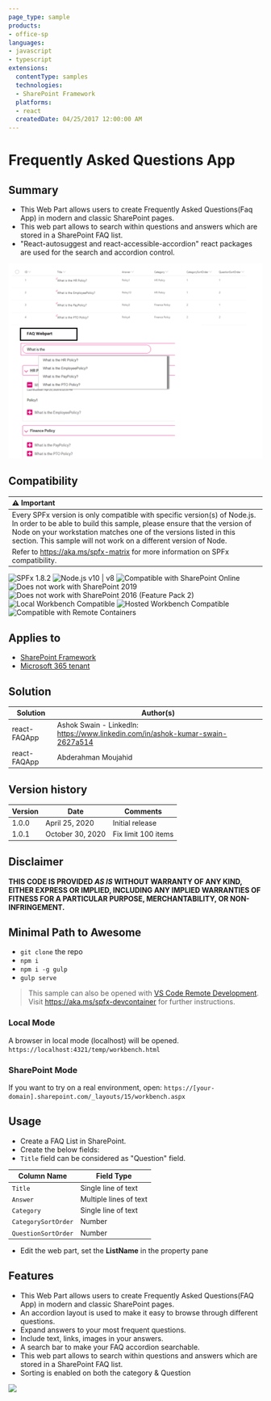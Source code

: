 ```yaml
---
page_type: sample
products:
- office-sp
languages:
- javascript
- typescript
extensions:
  contentType: samples
  technologies:
  - SharePoint Framework
  platforms:
  - react
  createdDate: 04/25/2017 12:00:00 AM
---
```

# Frequently Asked Questions App

## Summary
- This Web Part allows users to create Frequently Asked Questions(Faq App) in modern and classic SharePoint pages.
- This web part allows to search within questions and answers which are stored in a SharePoint FAQ list.
- "React-autosuggest and react-accessible-accordion" react packages are used for the search and accordion control.

![Web part preview](assets/FAQWebpart.png)


## Compatibility

| :warning: Important          |
|:---------------------------|
| Every SPFx version is only compatible with specific version(s) of Node.js. In order to be able to build this sample, please ensure that the version of Node on your workstation matches one of the versions listed in this section. This sample will not work on a different version of Node.|
|Refer to <https://aka.ms/spfx-matrix> for more information on SPFx compatibility.   |

![SPFx 1.8.2](https://img.shields.io/badge/SPFx-1.8.2-green.svg) 
![Node.js v10 | v8](https://img.shields.io/badge/Node.js-v10%20%7C%20v8-green.svg) 
![Compatible with SharePoint Online](https://img.shields.io/badge/SharePoint%20Online-Compatible-green.svg)
![Does not work with SharePoint 2019](https://img.shields.io/badge/SharePoint%20Server%202019-Incompatible-red.svg)
![Does not work with SharePoint 2016 (Feature Pack 2)](https://img.shields.io/badge/SharePoint%20Server%202016%20(Feature%20Pack%202)-Incompatible-red.svg "SharePoint Server 2016 Feature Pack 2 requires SPFx 1.1")
![Local Workbench Compatible](https://img.shields.io/badge/Local%20Workbench-Compatible-green.svg)
![Hosted Workbench Compatible](https://img.shields.io/badge/Hosted%20Workbench-Compatible-green.svg)
![Compatible with Remote Containers](https://img.shields.io/badge/Remote%20Containers-Compatible-green.svg)

## Applies to

* [SharePoint Framework](https://learn.microsoft.com/sharepoint/dev/spfx/sharepoint-framework-overview)
* [Microsoft 365 tenant](https://learn.microsoft.com/sharepoint/dev/spfx/set-up-your-development-environment)

## Solution

Solution|Author(s)
--------|---------
react-FAQApp | Ashok Swain - LinkedIn: https://www.linkedin.com/in/ashok-kumar-swain-2627a514
react-FAQApp | Abderahman Moujahid

## Version history

Version|Date|Comments
-------|----|--------
1.0.0 | April 25, 2020 | Initial release
1.0.1 | October 30, 2020 | Fix limit 100 items

## Disclaimer

**THIS CODE IS PROVIDED *AS IS* WITHOUT WARRANTY OF ANY KIND, EITHER EXPRESS OR IMPLIED, INCLUDING ANY IMPLIED WARRANTIES OF FITNESS FOR A PARTICULAR PURPOSE, MERCHANTABILITY, OR NON-INFRINGEMENT.**


## Minimal Path to Awesome

- `git clone` the repo
- `npm i`
- `npm i -g gulp`
- `gulp serve`

>  This sample can also be opened with [VS Code Remote Development](https://code.visualstudio.com/docs/remote/remote-overview). Visit https://aka.ms/spfx-devcontainer for further instructions.

### Local Mode

A browser in local mode (localhost) will be opened.
`https://localhost:4321/temp/workbench.html`

### SharePoint Mode

If you want to try on a real environment, open:
`https://[your-domain].sharepoint.com/_layouts/15/workbench.aspx`

## Usage

- Create a FAQ List in SharePoint.
- Create the below fields:
- `Title` field can be considered as "Question" field.

Column Name|Field Type
-------|----
`Title`|Single line of text
`Answer`|Multiple lines of text
`Category`|Single line of text
`CategorySortOrder`|Number
`QuestionSortOrder`|Number


- Edit the web part, set the  **ListName** in the property pane 

## Features

- This Web Part allows users to create Frequently Asked Questions(FAQ App) in modern and classic SharePoint pages.
- An accordion layout is used to make it easy to browse through different questions.
- Expand answers to your most frequent questions.
- Include text, links, images in your answers.
- A search bar to make your FAQ accordion searchable.
- This web part allows to search within questions and answers which are stored in a SharePoint FAQ list.
- Sorting is enabled on both the category & Question

<img src="https://pnptelemetry.azurewebsites.net/sp-dev-fx-webparts/samples/react-FAQApp" />
